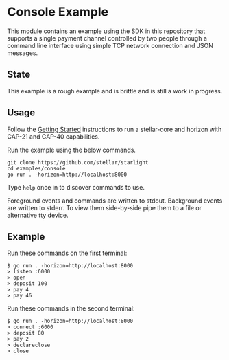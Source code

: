 # Console Example

This module contains an example using the SDK in this repository that supports a
single payment channel controlled by two people through a command line interface
using simple TCP network connection and JSON messages.

## State

This example is a rough example and is brittle and is still a work in progress.

## Usage

Follow the [Getting Started](../../Getting%20Started.md) instructions to run a
stellar-core and horizon with CAP-21 and CAP-40 capabilities.

Run the example using the below commands.

```
git clone https://github.com/stellar/starlight
cd examples/console
go run . -horizon=http://localhost:8000
```

Type `help` once in to discover commands to use.

Foreground events and commands are written to stdout. Background events are
written to stderr. To view them side-by-side pipe them to a file or alternative
tty device.

## Example

Run these commands on the first terminal:
```
$ go run . -horizon=http://localhost:8000
> listen :6000
> open
> deposit 100
> pay 4
> pay 46
```

Run these commands in the second terminal:
```
$ go run . -horizon=http://localhost:8000
> connect :6000
> deposit 80
> pay 2
> declareclose
> close
```

